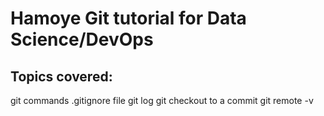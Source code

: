 # Hamoye Git tutorial for Data Science/DevOps

## Topics covered:
git commands
.gitignore file
git log
git checkout to a commit
git remote -v
